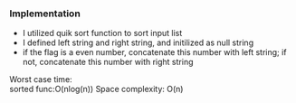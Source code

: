 
### Implementation

- I utilized quik sort function to sort input list
- I defined left string and right string, and initilized as null string
- if the flag is a even number, concatenate this number with left string; if not, concatenate this number with right string

Worst case time:  
sorted func:O(nlog(n))
Space complexity: O(n)
